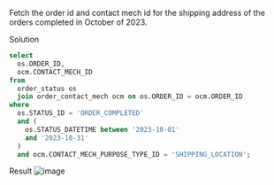 Fetch the order id and contact mech id for the shipping address of the orders completed in October of 2023.

Solution
```SQL
select 
  os.ORDER_ID, 
  ocm.CONTACT_MECH_ID 
from 
  order_status os 
  join order_contact_mech ocm on os.ORDER_ID = ocm.ORDER_ID 
where 
  os.STATUS_ID = 'ORDER_COMPLETED' 
  and (
    os.STATUS_DATETIME between '2023-10-01' 
    and '2023-10-31'
  ) 
  and ocm.CONTACT_MECH_PURPOSE_TYPE_ID = 'SHIPPING_LOCATION';

```

Result
![image](https://github.com/Nishtha-Jain-1119/SQL-Queries/assets/127538617/b5bb57d9-1dab-44be-8c35-3c608f63bacb)
